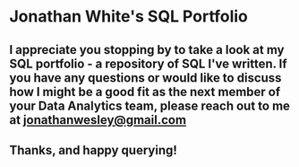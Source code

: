 # Jonathan White's SQL Portfolio

## I appreciate you stopping by to take a look at my SQL portfolio - a repository of SQL I've written. If you have any questions or would like to discuss how I might be a good fit as the next member of your Data Analytics team, please reach out to me at jonathanwesley@gmail.com

## Thanks, and happy querying!
